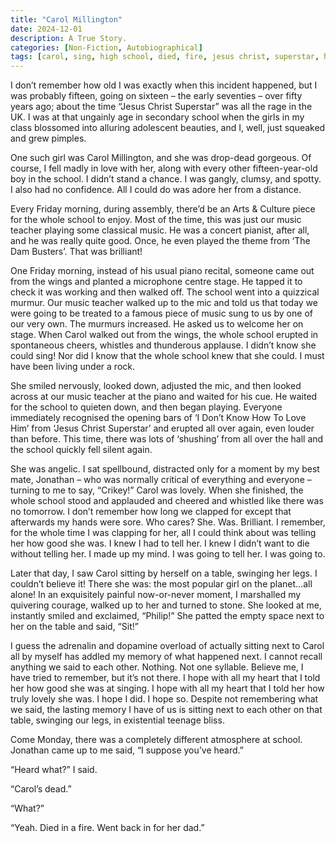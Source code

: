 ```yaml
---
title: "Carol Millington"
date: 2024-12-01
description: A True Story.
categories: [Non-Fiction, Autobiographical]
tags: [carol, sing, high school, died, fire, jesus christ, superstar, how to love him]
---
```


I don’t remember how old I was exactly when this incident happened, but I was probably fifteen, going on sixteen – the early seventies – over fifty years ago; about the time “Jesus Christ Superstar” was all the rage in the UK. I was at that ungainly age in secondary school when the girls in my class blossomed into alluring adolescent beauties, and I, well, just squeaked and grew pimples.

One such girl was Carol Millington, and she was drop-dead gorgeous. Of course, I fell madly in love with her, along with every other fifteen-year-old boy in the school. I didn’t stand a chance. I was gangly, clumsy, and spotty. I also had no confidence. All I could do was adore her from a distance.

Every Friday morning, during assembly, there’d be an Arts & Culture piece for the whole school to enjoy. Most of the time, this was just our music teacher playing some classical music. He was a concert pianist, after all, and he was really quite good. Once, he even played the theme from ‘The Dam Busters’.  That was brilliant!  

One Friday morning, instead of his usual piano recital, someone came out from the wings and planted a microphone centre stage. He tapped it to check it was working and then walked off. The school went into a quizzical murmur. Our music teacher walked up to the mic and told us that today we were going to be treated to a famous piece of music sung to us by one of our very own. The murmurs increased. He asked us to welcome her on stage. When Carol walked out from the wings, the whole school erupted in spontaneous cheers, whistles and thunderous applause. I didn’t know she could sing! Nor did I know that the whole school knew that she could. I must have been living under a rock.

She smiled nervously, looked down, adjusted the mic, and then looked across at our music teacher at the piano and waited for his cue. He waited for the school to quieten down, and then began playing. Everyone immediately recognised the opening bars of ‘I Don’t Know How To Love Him’ from ‘Jesus Christ Superstar’ and erupted all over again, even louder than before. This time, there was lots of ‘shushing’ from all over the hall and the school quickly fell silent again.

She was angelic. I sat spellbound, distracted only for a moment by my best mate, Jonathan – who was normally critical of everything and everyone – turning to me to say, “Crikey!” Carol was lovely. When she finished, the whole school stood and applauded and cheered and whistled like there was no tomorrow. I don’t remember how long we clapped for except that afterwards my hands were sore. Who cares? She. Was. Brilliant. I remember, for the whole time I was clapping for her, all I could think about was telling her how good she was. I knew I had to tell her. I knew I didn’t want to die without telling her. I made up my mind. I was going to tell her. I was going to.

Later that day, I saw Carol sitting by herself on a table, swinging her legs. I couldn’t believe it! There she was: the most popular girl on the planet…all alone! In an exquisitely painful now-or-never moment, I marshalled my quivering courage, walked up to her and turned to stone. She looked at me, instantly smiled and exclaimed, “Philip!” She patted the empty space next to her on the table and said, “Sit!”

I guess the adrenalin and dopamine overload of actually sitting next to Carol all by myself has addled my memory of what happened next. I cannot recall anything we said to each other. Nothing. Not one syllable. Believe me, I have tried to remember, but it’s not there. I hope with all my heart that I told her how good she was at singing. I hope with all my heart that I told her how truly lovely she was. I hope I did. I hope so. Despite not remembering what we said, the lasting memory I have of us is sitting next to each other on that table, swinging our legs, in existential teenage bliss. 

Come Monday, there was a completely different atmosphere at school. Jonathan came up to me said, “I suppose you’ve heard.”

   “Heard what?” I said.

   “Carol’s dead.”

   “What?”

   “Yeah. Died in a fire. Went back in for her dad.”

